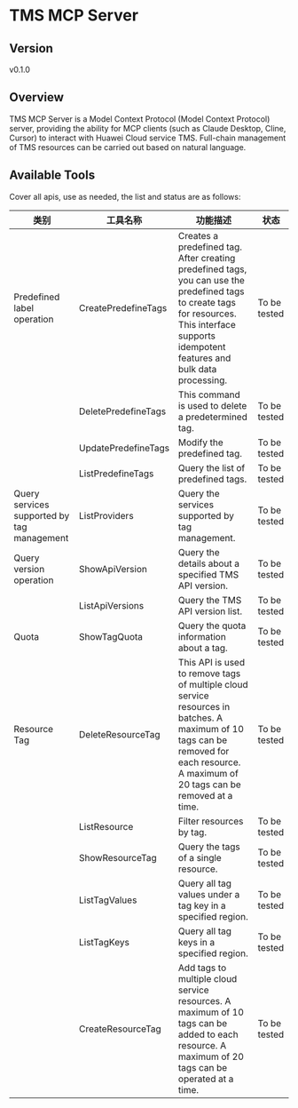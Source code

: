 # TMS MCP Server 


## Version
v0.1.0

## Overview

TMS MCP Server is a Model Context Protocol (Model Context Protocol) server, providing the ability for MCP clients (such as Claude Desktop, Cline, Cursor) to interact with Huawei Cloud service TMS. Full-chain management of TMS resources can be carried out based on natural language.

## Available Tools
Cover all apis, use as needed, the list and status are as follows:

| 类别 | 工具名称 | 功能描述 | 状态 |
| --- | --- | --- | --- |
| Predefined label operation | CreatePredefineTags | Creates a predefined tag. After creating predefined tags, you can use the predefined tags to create tags for resources. This interface supports idempotent features and bulk data processing. | To be tested |
|  | DeletePredefineTags | This command is used to delete a predetermined tag. | To be tested |
|  | UpdatePredefineTags | Modify the predefined tag. | To be tested |
|  | ListPredefineTags | Query the list of predefined tags. | To be tested |
| Query services supported by tag management | ListProviders | Query the services supported by tag management. | To be tested |
| Query version operation | ShowApiVersion | Query the details about a specified TMS API version. | To be tested |
|  | ListApiVersions | Query the TMS API version list. | To be tested |
| Quota | ShowTagQuota | Query the quota information about a tag. | To be tested |
| Resource Tag | DeleteResourceTag | This API is used to remove tags of multiple cloud service resources in batches. A maximum of 10 tags can be removed for each resource. A maximum of 20 tags can be removed at a time. | To be tested |
|  | ListResource | Filter resources by tag. | To be tested |
|  | ShowResourceTag | Query the tags of a single resource. | To be tested |
|  | ListTagValues | Query all tag values under a tag key in a specified region. | To be tested |
|  | ListTagKeys | Query all tag keys in a specified region. | To be tested |
|  | CreateResourceTag | Add tags to multiple cloud service resources. A maximum of 10 tags can be added to each resource. A maximum of 20 tags can be operated at a time. | To be tested |

